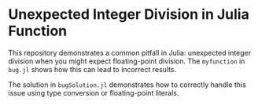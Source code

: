 # Unexpected Integer Division in Julia Function

This repository demonstrates a common pitfall in Julia: unexpected integer division when you might expect floating-point division.  The `myfunction` in `bug.jl` shows how this can lead to incorrect results.

The solution in `bugSolution.jl` demonstrates how to correctly handle this issue using type conversion or floating-point literals.
